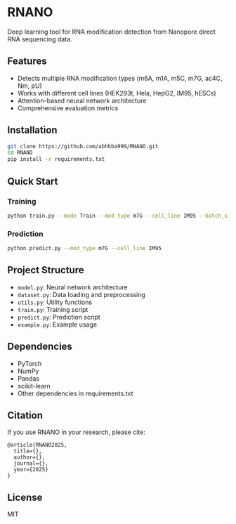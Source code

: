 # RNANO

Deep learning tool for RNA modification detection from Nanopore direct RNA sequencing data.

## Features

- Detects multiple RNA modification types (m6A, m1A, m5C, m7G, ac4C, Nm, pU)
- Works with different cell lines (HEK293t, Hela, HepG2, IM95, hESCs)
- Attention-based neural network architecture
- Comprehensive evaluation metrics

## Installation

```bash
git clone https://github.com/abhhba999/RNANO.git
cd RNANO
pip install -r requirements.txt
```

## Quick Start

### Training

```bash
python train.py --mode Train --mod_type m7G --cell_line IM95 --batch_size 256 --learning_rate 0.003
```

### Prediction

```bash
python predict.py --mod_type m7G --cell_line IM95
```

## Project Structure

- `model.py`: Neural network architecture
- `dataset.py`: Data loading and preprocessing
- `utils.py`: Utility functions
- `train.py`: Training script
- `predict.py`: Prediction script
- `example.py`: Example usage

## Dependencies

- PyTorch
- NumPy
- Pandas
- scikit-learn
- Other dependencies in requirements.txt

## Citation

If you use RNANO in your research, please cite:

```
@article{RNANO2025,
  title={},
  author={},
  journal={},
  year={2025}
}
```

## License

MIT
